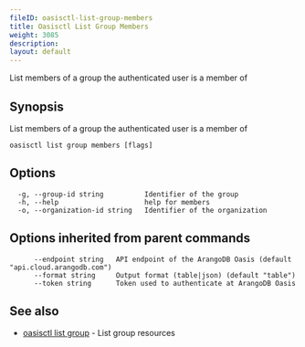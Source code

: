 ```yaml
---
fileID: oasisctl-list-group-members
title: Oasisctl List Group Members
weight: 3085
description: 
layout: default
---
```

List members of a group the authenticated user is a member of

## Synopsis

List members of a group the authenticated user is a member of

```
oasisctl list group members [flags]
```

## Options

```
  -g, --group-id string          Identifier of the group
  -h, --help                     help for members
  -o, --organization-id string   Identifier of the organization
```

## Options inherited from parent commands

```
      --endpoint string   API endpoint of the ArangoDB Oasis (default "api.cloud.arangodb.com")
      --format string     Output format (table|json) (default "table")
      --token string      Token used to authenticate at ArangoDB Oasis
```

## See also

* [oasisctl list group](oasisctl-list-group)	 - List group resources

